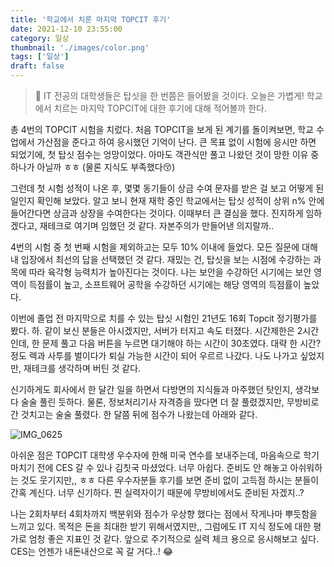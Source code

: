 ```yaml
---
title: '학교에서 치룬 마지막 TOPCIT 후기'
date: 2021-12-10 23:55:00
category: 일상
thumbnail: './images/color.png'
tags: ['일상']
draft: false
---
```

> 📝 IT 전공의 대학생들은 탑싯을 한 번쯤은 들어봤을 것이다. 오늘은 가볍게! 학교에서 치르는 마지막 TOPCIT에 대한 후기에 대해 적어볼까 한다.

총 4번의 TOPCIT 시험을 치렀다. 처음 TOPCIT을 보게 된 계기를 돌이켜보면, 학교 수업에서 가산점을 준다고 하여 응시했던 기억이 난다. 큰 목표 없이 시험에 응시만 하면 되었기에, 첫 탑싯 점수는 엉망이었다. 아마도 객관식만 풀고 나왔던 것이 망한 이유 중 하나가 아닐까 ㅎㅎ (물론 지식도 부족했다😚)

그런데 첫 시험 성적이 나온 후, 몇몇 동기들이 상금 수여 문자를 받은 걸 보고 어떻게 된 일인지 확인해 보았다. 알고 보니 현재 재학 중인 학교에서는 탑싯 성적이 상위 n% 안에 들어간다면 상금과 상장을 수여한다는 것이다. 이때부터 큰 결심을 했다. 진지하게 임하겠다고, 재테크로 여기며 임했던 것 같다. 자본주의가 만들어낸 의지랄까..

4번의 시험 중 첫 번째 시험을 제외하고는 모두 10% 이내에 들었다. 모든 질문에 대해 내 입장에서 최선의 답을 선택했던 것 같다. 재밌는 건, 탑싯을 보는 시점에 수강하는 과목에 따라 육각형 능력치가 높아진다는 것이다. 나는 보안을 수강하던 시기에는 보안 영역이 득점률이 높고, 소프트웨어 공학을 수강하던 시기에는 해당 영역의 득점률이 높았다.

이번에 졸업 전 마지막으로 치를 수 있는 탑싯 시험인 21년도 16회 Topcit 정기평가를 봤다. 하. 같이 보신 분들은 아시겠지만, 서버가 터지고 속도 터졌다. 시간제한은 2시간인데, 한 문제 풀고 다음 버튼을 누르면 대기해야 하는 시간이 30초였다. 대략 한 시간? 정도 렉과 사투를 벌이다가 퇴실 가능한 시간이 되어 우르르 나갔다. 나도 나가고 싶었지만, 재테크를 생각하며 버틴 것 같다. 

신기하게도 회사에서 한 달간 일을 하면서 다방면의 지식들과 마주했던 탓인지, 생각보다 술술 풀린 듯하다. 물론, 정보처리기사 자격증을 땄다면 더 잘 풀렸겠지만, 무방비로 간 것치고는 술술 풀렸다. 한 달쯤 뒤에 점수가 나왔는데 아래와 같다.

![IMG_0625](https://user-images.githubusercontent.com/44829274/145619453-d96c7402-18fa-4c41-bbc0-cf8fa0af56f9.jpeg)


아쉬운 점은 TOPCIT 대학생 우수자에 한해 미국 연수를 보내주는데, 마음속으로 학기 마치기 전에 CES 갈 수 있나 김칫국 마셨었다. 너무 아쉽다. 준비도 안 해놓고 아쉬워하는 것도 웃기지만,, ㅎㅎ 다른 우수자분들 후기를 보면 준비 없이 고득점 하시는 분들이 간혹 계신다. 너무 신기하다. 찐 실력자이기 때문에 무방비에서도 준비된 자겠지..?

나는 2회차부터 4회차까지 백분위와 점수가 우상향 했다는 점에서 작게나마 뿌듯함을 느끼고 있다. 목적은 돈을 최대한 받기 위해서였지만,, 그럼에도 IT 지식 정도에 대한 평가로 엄청 좋은 지표인 것 같다. 앞으로 주기적으로 실력 체크 용으로 응시해보고 싶다. CES는 언젠가 내돈내산으로 꼭 갈 거다..! 😂
